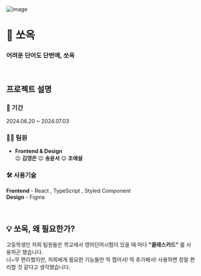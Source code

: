 ![image](https://github.com/songkimye/Sso-ok/assets/128370837/ca8938a8-9164-4d9d-94cc-5cfe5e8be3fb)

# 🩵 쏘옥
### **어려운 단어도 단번에, 쏘옥**
<BR>

## 프로젝트 설명
### 📆 기간
2024.06.20 ~ 2024.07.03

### 🙋‍♀️ 팀원
- **Frontend & Design** <br>
    😉 **김영은**
    😉 **송윤서**
    😉 **조예설**
  
### 🛠️ 사용기술
**Frontend** - React , TypeScript , Styled Component <br>
**Design** - Figma

<br>

## 💡 쏘옥, 왜 필요한가? 
고등학생인 저희 팀원들은 학교에서 영어단어시험이 있을 때 마다 **"클래스카드"** 를 사용하곤 했습니다. <br>
너~무 편리했지만, 저희에게 필요한 기능들만 딱 찝어서! 딱 추가해서! 사용하면 정말 편리할 것 같다고 생각했습니다.
